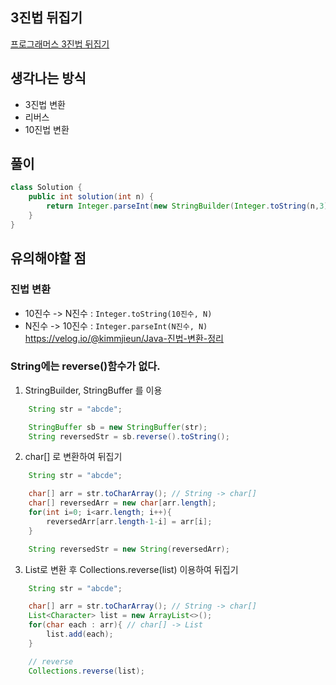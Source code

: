 ## 3진법 뒤집기
[프로그래머스 3진법 뒤집기](https://school.programmers.co.kr/learn/courses/30/lessons/68935)  

## 생각나는 방식
- 3진법 변환  
- 리버스  
- 10진법 변환  

## 풀이
~~~java  
class Solution {
    public int solution(int n) {
        return Integer.parseInt(new StringBuilder(Integer.toString(n,3)).reverse().toString(),3);
    }
}
~~~

## 유의해야할 점
### 진법 변환  
- 10진수 -> N진수 : `Integer.toString(10진수, N)`  
- N진수 -> 10진수 : `Integer.parseInt(N진수, N)`  
https://velog.io/@kimmjieun/Java-진법-변환-정리

### String에는 reverse()함수가 없다.  
1. StringBuilder, StringBuffer 를 이용  
~~~java
    String str = "abcde";

    StringBuffer sb = new StringBuffer(str);
    String reversedStr = sb.reverse().toString();
~~~
  
2. char[] 로 변환하여 뒤집기  
~~~java
    String str = "abcde";

    char[] arr = str.toCharArray(); // String -> char[]
    char[] reversedArr = new char[arr.length];
    for(int i=0; i<arr.length; i++){
        reversedArr[arr.length-1-i] = arr[i];
    }

    String reversedStr = new String(reversedArr);
~~~

3. List로 변환 후 Collections.reverse(list) 이용하여 뒤집기  
~~~java
    String str = "abcde";

    char[] arr = str.toCharArray(); // String -> char[]
    List<Character> list = new ArrayList<>();
    for(char each : arr){ // char[] -> List
        list.add(each);
    }

    // reverse
    Collections.reverse(list);
~~~